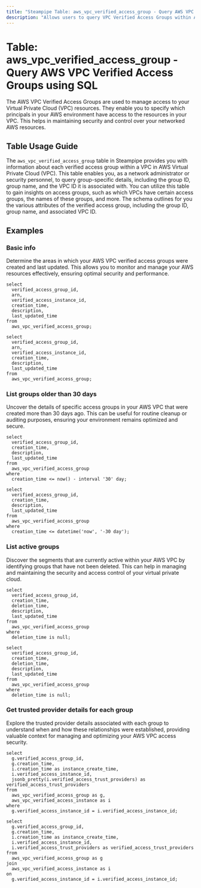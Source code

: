 ```yaml
---
title: "Steampipe Table: aws_vpc_verified_access_group - Query AWS VPC Verified Access Groups using SQL"
description: "Allows users to query VPC Verified Access Groups within AWS Virtual Private Cloud (VPC). This table provides information about each verified access group within a VPC, including details such as group ID, group name, and the VPC ID it is associated with."
---
```


# Table: aws_vpc_verified_access_group - Query AWS VPC Verified Access Groups using SQL

The AWS VPC Verified Access Groups are used to manage access to your Virtual Private Cloud (VPC) resources. They enable you to specify which principals in your AWS environment have access to the resources in your VPC. This helps in maintaining security and control over your networked AWS resources.

## Table Usage Guide

The `aws_vpc_verified_access_group` table in Steampipe provides you with information about each verified access group within a VPC in AWS Virtual Private Cloud (VPC). This table enables you, as a network administrator or security personnel, to query group-specific details, including the group ID, group name, and the VPC ID it is associated with. You can utilize this table to gain insights on access groups, such as which VPCs have certain access groups, the names of these groups, and more. The schema outlines for you the various attributes of the verified access group, including the group ID, group name, and associated VPC ID.

## Examples

### Basic info
Determine the areas in which your AWS VPC verified access groups were created and last updated. This allows you to monitor and manage your AWS resources effectively, ensuring optimal security and performance.

```sql+postgres
select
  verified_access_group_id,
  arn,
  verified_access_instance_id,
  creation_time,
  description,
  last_updated_time
from
  aws_vpc_verified_access_group;
```

```sql+sqlite
select
  verified_access_group_id,
  arn,
  verified_access_instance_id,
  creation_time,
  description,
  last_updated_time
from
  aws_vpc_verified_access_group;
```

### List groups older than 30 days
Uncover the details of specific access groups in your AWS VPC that were created more than 30 days ago. This can be useful for routine cleanup or auditing purposes, ensuring your environment remains optimized and secure.

```sql+postgres
select
  verified_access_group_id,
  creation_time,
  description,
  last_updated_time
from
  aws_vpc_verified_access_group
where
  creation_time <= now() - interval '30' day;
```

```sql+sqlite
select
  verified_access_group_id,
  creation_time,
  description,
  last_updated_time
from
  aws_vpc_verified_access_group
where
  creation_time <= datetime('now', '-30 day');
```

### List active groups
Discover the segments that are currently active within your AWS VPC by identifying groups that have not been deleted. This can help in managing and maintaining the security and access control of your virtual private cloud.

```sql+postgres
select
  verified_access_group_id,
  creation_time,
  deletion_time,
  description,
  last_updated_time
from
  aws_vpc_verified_access_group
where
  deletion_time is null;
```

```sql+sqlite
select
  verified_access_group_id,
  creation_time,
  deletion_time,
  description,
  last_updated_time
from
  aws_vpc_verified_access_group
where
  deletion_time is null;
```

### Get trusted provider details for each group
Explore the trusted provider details associated with each group to understand when and how these relationships were established, providing valuable context for managing and optimizing your AWS VPC access security.

```sql+postgres
select
  g.verified_access_group_id,
  g.creation_time,
  i.creation_time as instance_create_time,
  i.verified_access_instance_id,
  jsonb_pretty(i.verified_access_trust_providers) as verified_access_trust_providers
from
  aws_vpc_verified_access_group as g,
  aws_vpc_verified_access_instance as i
where
  g.verified_access_instance_id = i.verified_access_instance_id;
```

```sql+sqlite
select
  g.verified_access_group_id,
  g.creation_time,
  i.creation_time as instance_create_time,
  i.verified_access_instance_id,
  i.verified_access_trust_providers as verified_access_trust_providers
from
  aws_vpc_verified_access_group as g
join
  aws_vpc_verified_access_instance as i
on
  g.verified_access_instance_id = i.verified_access_instance_id;
```